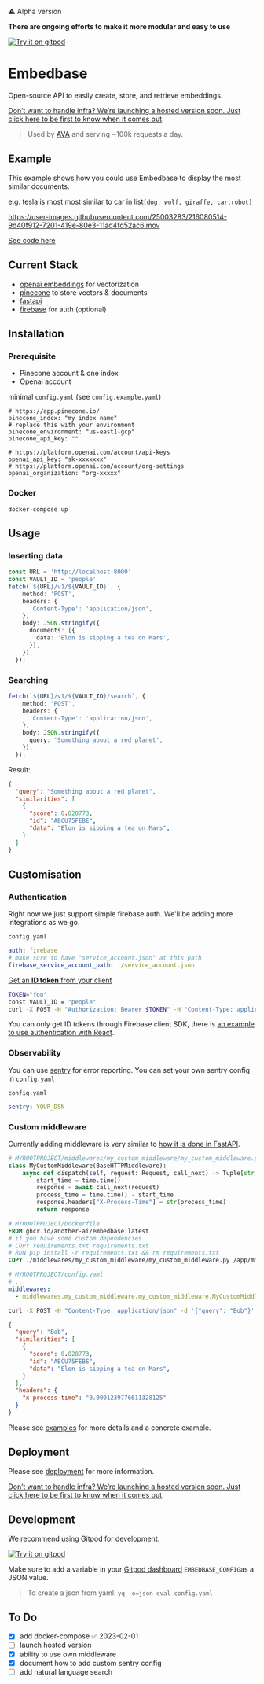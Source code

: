⚠️ Alpha version 

**There are ongoing efforts to make it more modular and easy to use**

[![Try it on gitpod](https://img.shields.io/badge/try-on%20gitpod-brightgreen.svg)](https://gitpod.io/#https://github.com/another-ai/embedbase)

# Embedbase

Open-source API to easily create, store, and retrieve embeddings.

[Don’t want to handle infra? We’re launching a hosted version soon. Just click here to be first to know when it comes out](https://yep.so/p/embedase?ref=github).

> Used by [AVA](https://github.com/louis030195/obsidian-ava) and serving ~100k requests a day.

## Example 

This example shows how you could use Embedbase to display the most similar documents.

e.g. tesla is most most similar to car in list`[dog, wolf, giraffe, car,robot]`

https://user-images.githubusercontent.com/25003283/216080514-9d40f912-7201-419e-80e3-11ad4fd52ac6.mov

[See code here](./examples/simple-react/README.md)

## Current Stack

* [openai embeddings](https://platform.openai.com/docs/guides/embeddings) for vectorization
* [pinecone](https://www.pinecone.io/) to store vectors & documents
* [fastapi](https://github.com/tiangolo/fastapi) 
* [firebase](https://firebase.google.com/) for auth (optional)


## Installation

### Prerequisite
* Pinecone account & one index
* Openai account

minimal `config.yaml` (see `config.example.yaml`)

```
# https://app.pinecone.io/
pinecone_index: "my index name"
# replace this with your environment
pinecone_environment: "us-east1-gcp"
pinecone_api_key: ""

# https://platform.openai.com/account/api-keys
openai_api_key: "sk-xxxxxxx"
# https://platform.openai.com/account/org-settings
openai_organization: "org-xxxxx"
```

### Docker

`docker-compose up`

## Usage

### Inserting data

```ts
const URL = 'http://localhost:8000'
const VAULT_ID = 'people'
fetch(`${URL}/v1/${VAULT_ID}`, {
    method: 'POST',
    headers: {
      'Content-Type': 'application/json',
    },
    body: JSON.stringify({
      documents: [{
        data: 'Elon is sipping a tea on Mars',
      }],
    }),
  });
```

### Searching

```ts
fetch(`${URL}/v1/${VAULT_ID}/search`, {
    method: 'POST',
    headers: {
      'Content-Type': 'application/json',
    },
    body: JSON.stringify({
      query: 'Something about a red planet',
    }),
  });
```

Result:

```json
{
  "query": "Something about a red planet",
  "similarities": [
    {
      "score": 0.828773,
      "id": "ABCU75FEBE",
      "data": "Elon is sipping a tea on Mars",
    }
  ]
}
```

## Customisation

### Authentication

Right now we just support simple firebase auth. We'll be adding more integrations as we go.

`config.yaml`
```yaml
auth: firebase
# make sure to have "service_account.json" at this path
firebase_service_account_path: ./service_account.json
```

[Get an **ID token** from your client](https://firebase.google.com/docs/auth/admin/verify-id-tokens#retrieve_id_tokens_on_clients)

```bash
TOKEN="foo"
const VAULT_ID = "people"
curl -X POST -H "Authorization: Bearer $TOKEN" -H "Content-Type: application/json" -d '{"query": "Bob"}' http://localhost:8080/v1/${VAULT_ID}/search | jq '.'
```

You can only get ID tokens through Firebase client SDK, there is [an example to use authentication with React](https://github.com/another-ai/embedbase/tree/main/examples/simple-react-auth).

### Observability

You can use [sentry](https://sentry.io/welcome/) for error reporting. You can set your own sentry config in `config.yaml`

`config.yaml`
```yaml
sentry: YOUR_DSN
```

### Custom middleware

Currently adding middleware is very similar to [how it is done in FastAPI](https://fastapi.tiangolo.com/tutorial/middleware).

```py
# MYROOTPROJECT/middlewares/my_custom_middleware/my_custom_middleware.py
class MyCustomMiddleware(BaseHTTPMiddleware):
    async def dispatch(self, request: Request, call_next) -> Tuple[str, str]:
        start_time = time.time()
        response = await call_next(request)
        process_time = time.time() - start_time
        response.headers["X-Process-Time"] = str(process_time)
        return response
```

```dockerfile
# MYROOTPROJECT/Dockerfile
FROM ghcr.io/another-ai/embedbase:latest
# if you have some custom dependencies
# COPY requirements.txt requirements.txt
# RUN pip install -r requirements.txt && rm requirements.txt
COPY ./middlewares/my_custom_middleware/my_custom_middleware.py /app/middlewares/my_custom_middleware.py
```

```yaml
# MYROOTPROJECT/config.yaml
# ...
middlewares:
  - middlewares.my_custom_middleware.my_custom_middleware.MyCustomMiddleware
```

```bash
curl -X POST -H "Content-Type: application/json" -d '{"query": "Bob"}' http://localhost:8080/v1/people/search | jq '.'
```

```json
{
  "query": "Bob",
  "similarities": [
    {
      "score": 0.828773,
      "id": "ABCU75FEBE",
      "data": "Elon is sipping a tea on Mars",
    }
  ],
  "headers": {
    "x-process-time": "0.0001239776611328125"
  }
}
```

Please see [examples](./examples/simple-react-custom-middleware) for more details and a concrete example.


## Deployment

Please see [deployment](./docs/DEPLOYMENT.md) for more information.

[Don’t want to handle infra? We’re launching a hosted version soon. Just click here to be first to know when it comes out](https://yep.so/p/embedase?ref=github).

## Development

We recommend using Gitpod for development.

[![Try it on gitpod](https://img.shields.io/badge/try-on%20gitpod-brightgreen.svg)](https://gitpod.io/#https://github.com/another-ai/embedbase)

Make sure to add a variable in your [Gitpod dashboard](https://gitpod.io/user/variables) `EMBEDBASE_CONFIG`as a JSON value.

> To create a json from yaml: `yq -o=json eval config.yaml`


## To Do
- [x] add docker-compose ✅ 2023-02-01
- [ ] launch hosted version
- [x] ability to use own middleware
- [x] document how to add custom sentry config
- [ ] add natural language search
